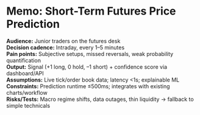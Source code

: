 # Memo: Short-Term Futures Price Prediction
**Audience:** Junior traders on the futures desk  
**Decision cadence:** Intraday, every 1–5 minutes  
**Pain points:** Subjective setups, missed reversals, weak probability quantification  
**Output:** Signal (+1 long, 0 hold, –1 short) + confidence score via dashboard/API  
**Assumptions:** Live tick/order book data; latency <1s; explainable ML  
**Constraints:** Prediction runtime ≤500ms; integrates with existing charts/workflow  
**Risks/Tests:** Macro regime shifts, data outages, thin liquidity → fallback to simple technicals
